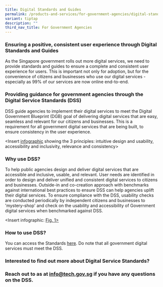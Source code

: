 ```yaml
---
title: Digital Standards and Guides
permalink: /products-and-services/for-government-agencies/digital-standards-and-guides/
variant: tiptap
description: ""
third_nav_title: For Government Agencies
---
```

<h3><strong>Ensuring a positive, consistent user experience through Digital Standards and Guides</strong></h3>
<p>As the Singapore government rolls out more digital services, we need to
provide standards and guides to ensure a complete and consistent user experience
for users. This is important not only for adoption, but for the convenience
of citizens and businesses who use our digital services - especially as
99% of our services are now online end-to-end.</p>
<h3><strong>Providing guidance for government agencies through the Digital Service Standards (DSS)</strong></h3>
<p>DSS guide agencies to implement their digital services to meet the Digital
Government Blueprint (DGB) goal of delivering digital services that are
easy, seamless and relevant for our citizens and businesses. This is a
requirement for all government digital services that are being built, to
ensure consistency in the user experience.</p>
<p>&lt;Insert <a href="https://www.tech.gov.sg/files/digital-transformation/GovTech_DSS_Summary_Infographic_2Oct2018.pdf" class="waffle-rich-text-link" rel="noopener noreferrer nofollow" target="_blank"><u>infographic</u></a> showing
the 3 principles: intuitive design and usability, accessibility and inclusivity,
relevance and consistency&gt;</p>
<h3><strong>Why use DSS?</strong></h3>
<p>To help public agencies design and deliver digital services that are accessible
and inclusive, usable, and relevant. User needs are identified in order
to design and deliver unified and consistent digital services to citizens
and businesses. Outside-in and co-creation approach with benchmarks against
international best practices to ensure DSS can help agencies uplift their
digital services. To ensure compliance with the DSS, usability checks are
conducted periodically by independent citizens and businesses to 'mystery-shop'
and check on the usability and accessibility of Government digital services
when benchmarked against DSS.</p>
<p>&lt;Insert infographic: <a href="https://www.developer.tech.gov.sg/guidelines/standards-and-best-practices/digital-service-standards" class="waffle-rich-text-link" rel="noopener noreferrer nofollow" target="_blank"><u>Fig. 1&gt;</u></a>
</p>
<h3><strong>How to use DSS?</strong></h3>
<p>You can access the Standards <a href="https://www.tech.gov.sg/files/digital-transformation/DSS%20for%20Public%202020.pdf" class="waffle-rich-text-link" rel="noopener noreferrer nofollow" target="_blank"><u>here</u></a>.
Do note that all government digital services must meet the DSS.</p>
<h3><strong>Interested to find out more about Digital Service Standards?</strong></h3>
<h3>Reach out to as at <a href="https://www.tech.gov.sg/files/digital-transformation/GovTech_DSS_Summary_Infographic_2Oct2018.pdf" rel="noopener noreferrer nofollow" target="_blank">info@tech.gov.sg</a> if you have any questions on the DSS.</h3>
<p></p>
